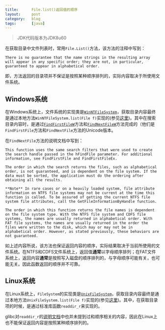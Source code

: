 ```yaml
---
title:      File.list()返回值的顺序
layout:     post
category:   blog
tags:       [java]
---
```


>JDK代码版本为JDK8u60


在获取目录中文件列表时，常用`File.List()`方法，该方法的注释中写到：

    There is no guarantee that the name strings in the resulting array
    will appear in any specific order; they are not, in particular,
    guaranteed to appear in alphabetical order.

即，方法返回的目录项并不保证是按照某种顺序排列的，实际内容取决于所使用文件系统。

## Windows系统

在Windows系统上，文件系统的实现类是[`WinNTFileSystem`][5]，获取目录内容最终是通过本地方法`WinNTFileSystem.list(File f)`实现的(参见[这里][1])。其中在搜索目录内容时，是通过[`FindFirstFileW`][3]方法和[`FindNextFileW`][2]方法完成的（他们是`FindFirstFile`方法和`FindNextFile`方法的Unicode版本。

在`FindNextFile`方法的说明文档中写到：

    This function uses the same search filters that were used to create the search handle passed in the hFindFile parameter. For additional information, see FindFirstFile and FindFirstFileEx.
    
    The order in which the search returns the files, such as alphabetical order, is not guaranteed, and is dependent on the file system. If the data must be sorted, the application must do the ordering after obtaining all the results.
    
    **Note** In rare cases or on a heavily loaded system, file attribute information on NTFS file systems may not be current at the time this function is called. To be assured of getting the current NTFS file system file attributes, call the GetFileInformationByHandle function.
    
    The order in which this function returns the file names is dependent on the file system type. With the NTFS file system and CDFS file systems, the names are usually returned in alphabetical order. With FAT file systems, the names are usually returned in the order the files were written to the disk, which may or may not be in alphabetical order. However, as stated previously, these behaviors are not guaranteed.

如上述内容所说，该方法也保证返回内容的顺序，实际结果取决于当前所使用的文件系统。在NTFS和CDFS文件系统上，返回值**通常**以字母顺序排列；在FAT文件系统上，返回内容**通常**是按照写入磁盘的顺序排列的，与字母顺序可能有关，也可能无关。因此函数返回的顺序并不可靠。

## Linux系统

在Linux系统上，`FileSystem`的实现类是[`UnixFileSystem`][4]，获取目录内容最终是通过本地方法`UnixFileSystem.list(File f)`实现的(参见[这里][6])。其中，在获取目录项的时候，是通过标准库函数`readdir_r`来实现的。

glibc对`readdir_r`的[说明文档][7]中也并未提到过和顺序相关的内容，因此在Linux上也不能保证返回内容是按照某种顺序排列的。





[1]:    https://hg.openjdk.java.net/jdk8u/jdk8u60/jdk/file/935758609767/src/windows/native/java/io/WinNTFileSystem_md.c#l618    "`WinNTFileSystem.list(File f)"
[2]:    https://msdn.microsoft.com/en-us/library/windows/desktop/aa364428(v=vs.85).aspx    "FindNextFile "
[3]:    https://msdn.microsoft.com/en-us/library/windows/desktop/aa364418(v=vs.85).aspx    "FindFirstFileW"
[4]:    https://hg.openjdk.java.net/jdk8u/jdk8u60/jdk/file/935758609767/src/solaris/classes/java/io/UnixFileSystem.java    "UnixFileSystem"
[5]:    https://hg.openjdk.java.net/jdk8u/jdk8u60/jdk/file/935758609767/src/windows/classes/java/io/WinNTFileSystem.java    "WinNTFileSystem"
[6]:    https://hg.openjdk.java.net/jdk8u/jdk8u60/jdk/file/935758609767/src/solaris/native/java/io/UnixFileSystem_md.c#l278    "UnixFileSystem_md.c#l278"
[7]:    https://www.gnu.org/software/libc/manual/html_node/Reading_002fClosing-Directory.html    "Reading and Closing a Directory Stream"